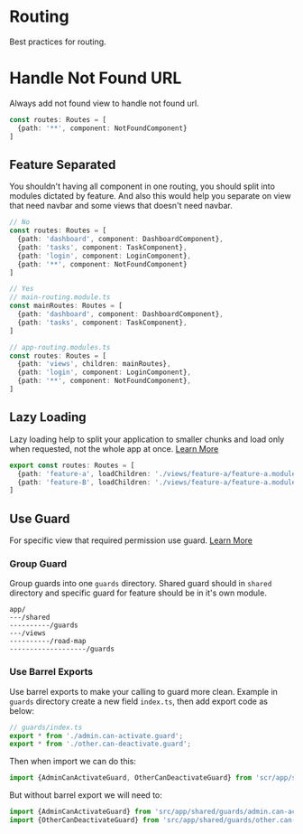 # Routing

Best practices for routing.

# Handle Not Found URL

Always add not found view to handle not found url.

```typescript
const routes: Routes = [
  {path: '**', component: NotFoundComponent}
]
```

## Feature Separated

You shouldn't having all component in one routing, you should split into modules
dictated by feature. And also this would help you separate on view that need
navbar and some views that doesn't need navbar.

```typescript
// No
const routes: Routes = [
  {path: 'dashboard', component: DashboardComponent},
  {path: 'tasks', component: TaskComponent},
  {path: 'login', component: LoginComponent},
  {path: '**', component: NotFoundComponent}
]

// Yes
// main-routing.module.ts
const mainRoutes: Routes = [
  {path: 'dashboard', component: DashboardComponent},
  {path: 'tasks', component: TaskComponent},
]

// app-routing.modules.ts
const routes: Routes = [
  {path: 'views', children: mainRoutes},
  {path: 'login', component: LoginComponent},
  {path: '**', component: NotFoundComponent},
]
```

## Lazy Loading

Lazy loading help to split your application to smaller chunks and load only when
requested, not the whole app at once. [Learn More](https://angular.io/guide/lazy-loading-ngmodules)

```typescript
export const routes: Routes = [
  {path: 'feature-a', loadChildren: './views/feature-a/feature-a.module#FeatureA'},
  {path: 'feature-B', loadChildren: './views/feature-a/feature-a.module#FeatureB'}
]
```

## Use Guard

For specific view that required permission use guard. [Learn More](https://angular.io/api/router/CanActivate)

### Group Guard

Group guards into one `guards` directory. Shared guard should in `shared` directory
and specific guard for feature should be in it's own module.

```script
app/
---/shared
----------/guards
---/views
----------/road-map
-------------------/guards
```

### Use Barrel Exports

Use barrel exports to make your calling to guard more clean. Example in `guards` directory
create a new field `index.ts`, then add export code as below:

```typescript
// guards/index.ts
export * from './admin.can-activate.guard';
export * from './other.can-deactivate.guard';
```

Then when import we can do this:

```typescript
import {AdminCanActivateGuard, OtherCanDeactivateGuard} from 'scr/app/shared/guards';
```

But without barrel export we will need to:

```typescript
import {AdminCanActivateGuard} from 'src/app/shared/guards/admin.can-activate.guard';
import {OtherCanDeactivateGuard} from 'src/app/shared/guards/other.can-deactivate.guard';
```
